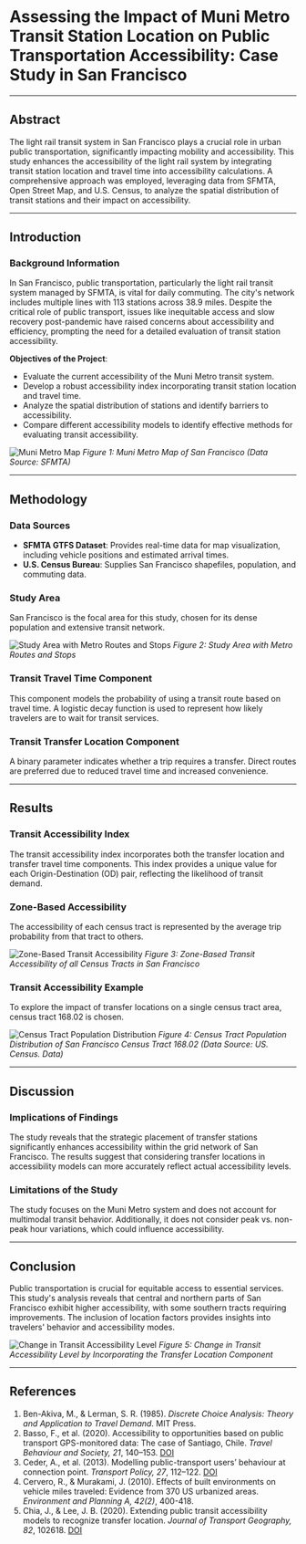 # Assessing the Impact of Muni Metro Transit Station Location on Public Transportation Accessibility: Case Study in San Francisco 

---

## Abstract

The light rail transit system in San Francisco plays a crucial role in urban public transportation, significantly impacting mobility and accessibility. This study enhances the accessibility of the light rail system by integrating transit station location and travel time into accessibility calculations. A comprehensive approach was employed, leveraging data from SFMTA, Open Street Map, and U.S. Census, to analyze the spatial distribution of transit stations and their impact on accessibility.

---

## Introduction

### Background Information

In San Francisco, public transportation, particularly the light rail transit system managed by SFMTA, is vital for daily commuting. The city's network includes multiple lines with 113 stations across 38.9 miles. Despite the critical role of public transport, issues like inequitable access and slow recovery post-pandemic have raised concerns about accessibility and efficiency, prompting the need for a detailed evaluation of transit station accessibility.

**Objectives of the Project**:
- Evaluate the current accessibility of the Muni Metro transit system.
- Develop a robust accessibility index incorporating transit station location and travel time.
- Analyze the spatial distribution of stations and identify barriers to accessibility.
- Compare different accessibility models to identify effective methods for evaluating transit accessibility.

![Muni Metro Map](path/to/muni_metro_map.png)
*Figure 1: Muni Metro Map of San Francisco (Data Source: SFMTA)*

---

## Methodology

### Data Sources

- **SFMTA GTFS Dataset**: Provides real-time data for map visualization, including vehicle positions and estimated arrival times.
- **U.S. Census Bureau**: Supplies San Francisco shapefiles, population, and commuting data.

### Study Area

San Francisco is the focal area for this study, chosen for its dense population and extensive transit network.

![Study Area with Metro Routes and Stops](path/to/study_area.png)
*Figure 2: Study Area with Metro Routes and Stops*

### Transit Travel Time Component

This component models the probability of using a transit route based on travel time. A logistic decay function is used to represent how likely travelers are to wait for transit services.

### Transit Transfer Location Component

A binary parameter indicates whether a trip requires a transfer. Direct routes are preferred due to reduced travel time and increased convenience.

---

## Results

### Transit Accessibility Index

The transit accessibility index incorporates both the transfer location and transfer travel time components. This index provides a unique value for each Origin-Destination (OD) pair, reflecting the likelihood of transit demand.

### Zone-Based Accessibility

The accessibility of each census tract is represented by the average trip probability from that tract to others. 

![Zone-Based Transit Accessibility](path/to/zone_based_accessibility.png)
*Figure 3: Zone-Based Transit Accessibility of all Census Tracts in San Francisco*

### Transit Accessibility Example

To explore the impact of transfer locations on a single census tract area, census tract 168.02 is chosen. 

![Census Tract Population Distribution](path/to/census_tract_population_distribution.png)
*Figure 4: Census Tract Population Distribution of San Francisco Census Tract 168.02 (Data Source: US. Census. Data)*

---

## Discussion

### Implications of Findings

The study reveals that the strategic placement of transfer stations significantly enhances accessibility within the grid network of San Francisco. The results suggest that considering transfer locations in accessibility models can more accurately reflect actual accessibility levels.

### Limitations of the Study

The study focuses on the Muni Metro system and does not account for multimodal transit behavior. Additionally, it does not consider peak vs. non-peak hour variations, which could influence accessibility.

---

## Conclusion

Public transportation is crucial for equitable access to essential services. This study's analysis reveals that central and northern parts of San Francisco exhibit higher accessibility, with some southern tracts requiring improvements. The inclusion of location factors provides insights into travelers' behavior and accessibility modes.

![Change in Transit Accessibility Level](path/to/change_in_transit_accessibility.png)
*Figure 5: Change in Transit Accessibility Level by Incorporating the Transfer Location Component*

---

## References

1. Ben-Akiva, M., & Lerman, S. R. (1985). *Discrete Choice Analysis: Theory and Application to Travel Demand*. MIT Press.
2. Basso, F., et al. (2020). Accessibility to opportunities based on public transport GPS-monitored data: The case of Santiago, Chile. *Travel Behaviour and Society, 21*, 140–153. [DOI](https://doi.org/10.1016/j.tbs.2020.06.004)
3. Ceder, A., et al. (2013). Modelling public-transport users’ behaviour at connection point. *Transport Policy, 27*, 112–122. [DOI](https://doi.org/10.1016/j.tranpol.2013.01.002)
4. Cervero, R., & Murakami, J. (2010). Effects of built environments on vehicle miles traveled: Evidence from 370 US urbanized areas. *Environment and Planning A, 42(2)*, 400-418.
5. Chia, J., & Lee, J. B. (2020). Extending public transit accessibility models to recognize transfer location. *Journal of Transport Geography, 82*, 102618. [DOI](https://doi.org/10.1016/j.jtrangeo.2019.102618)
